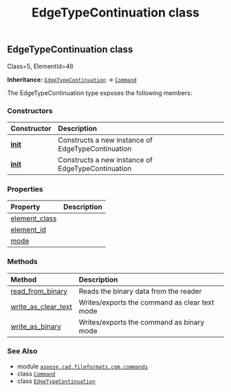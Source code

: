 ﻿---
title: EdgeTypeContinuation class
second_title: Aspose.CAD for Python via .NET API References
description: 
type: docs
weight: 630
url: /python-net/aspose.cad.fileformats.cgm.commands/edgetypecontinuation/
is_root: false
---

## EdgeTypeContinuation class

Class=5, ElementId=46



**Inheritance:** [`EdgeTypeContinuation`](/cad/python-net/aspose.cad.fileformats.cgm.commands/edgetypecontinuation) → 
[`Command`](/cad/python-net/aspose.cad.fileformats.cgm.commands/command)



The EdgeTypeContinuation type exposes the following members:

### Constructors
| Constructor | Description |
| :- | :- |
| [__init__](/cad/python-net/aspose.cad.fileformats.cgm.commands/edgetypecontinuation/__init__/#aspose.cad.fileformats.cgm.CgmFile) | Constructs a new instance of EdgeTypeContinuation |
| [__init__](/cad/python-net/aspose.cad.fileformats.cgm.commands/edgetypecontinuation/__init__/#aspose.cad.fileformats.cgm.CgmFile-int) | Constructs a new instance of EdgeTypeContinuation |


### Properties
| Property | Description |
| :- | :- |
| [element_class](/cad/python-net/aspose.cad.fileformats.cgm.commands/edgetypecontinuation/element_class) |  |
| [element_id](/cad/python-net/aspose.cad.fileformats.cgm.commands/edgetypecontinuation/element_id) |  |
| [mode](/cad/python-net/aspose.cad.fileformats.cgm.commands/edgetypecontinuation/mode) |  |


### Methods
| Method | Description |
| :- | :- |
| [read_from_binary](/cad/python-net/aspose.cad.fileformats.cgm.commands/edgetypecontinuation/read_from_binary/#aspose.cad.fileformats.cgm.IBinaryReader) | Reads the binary data from the reader |
| [write_as_clear_text](/cad/python-net/aspose.cad.fileformats.cgm.commands/edgetypecontinuation/write_as_clear_text/#aspose.cad.fileformats.cgm.IClearTextWriter) | Writes/exports the command as clear text mode |
| [write_as_binary](/cad/python-net/aspose.cad.fileformats.cgm.commands/edgetypecontinuation/write_as_binary/#aspose.cad.fileformats.cgm.IBinaryWriter) | Writes/exports the command as binary mode |



### See Also
* module [`aspose.cad.fileformats.cgm.commands`](..)
* class [`Command`](/cad/python-net/aspose.cad.fileformats.cgm.commands/command)
* class [`EdgeTypeContinuation`](/cad/python-net/aspose.cad.fileformats.cgm.commands/edgetypecontinuation)
